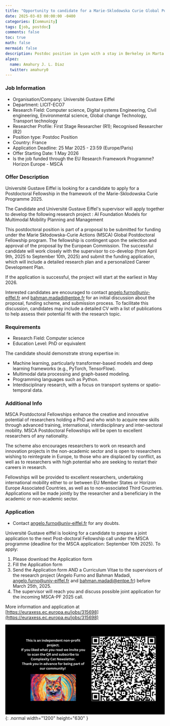 ```yaml
---
title: "Opportunity to candidate for a Marie-Sklodowska Curie Global Postdoctoral Fellowship in AI Foundation Models for Multimodal Mobility Planning and Management"
date: 2025-03-03 00:00:00 -0400
categories: [Community]
tags: [job, postdoc]
comments: false
toc: true
math: false
mermaid: false
description: Postdoc position in Lyon with a stay in Berkeley in Marta Gonzalez' group.
alpez:
  name: Amahury J. L. Diaz
  twitter: amahury0
---
```

### Job Information
- Organisation/Company: Université Gustave Eiffel
- Department: LICIT-ECO7
- Research Field: Computer science, Digital systems Engineering, Civil engineering, Environmental science, Global change Technology, Transport technology
- Researcher Profile: First Stage Researcher (R1); Recognised Researcher (R2)
- Position type: Postdoc Position
- Country: France
- Application Deadline: 25 Mar 2025 - 23:59 (Europe/Paris)
- Offer Starting Date: 1 May 2026
- Is the job funded through the EU Research Framework Programme? Horizon Europe - MSCA

### Offer Description
Université Gustave Eiffel is looking for a candidate to apply for a Postdoctoral Fellowship in the framework of the Marie-Sklodowska Curie Programme 2025.

The Candidate and Université Gustave Eiffel's supervisor will apply together to develop the following research project : AI Foundation Models for Multimodal Mobility Planning and Management

This postdoctoral position is part of a proposal to be submitted for funding under the Marie Skłodowska-Curie Actions (MSCA) Global Postdoctoral Fellowship program. The fellowship is contingent upon the selection and approval of the proposal by the European Commission. The successful candidate will work closely with the supervisor to co-develop (from April 9th, 2025 to September 10th, 2025) and submit the funding application, which will include a detailed research plan and a personalized Career Development Plan. 

 If the application is successful, the project will start at the earliest in May 2026. 

Interested candidates are encouraged to contact angelo.furno@univ-eiffel.fr and bahman.madadi@entpe.fr for an initial discussion about the proposal, funding scheme, and submission process. To facilitate this discussion, candidates may include a detailed CV with a list of publications to help assess their potential fit with the research topic.

### Requirements
- Research Field: Computer science
- Education Level: PhD or equivalent

The candidate should demonstrate strong expertise in:
- Machine learning, particularly transformer-based models and deep learning frameworks (e.g., PyTorch, TensorFlow).
- Multimodal data processing and graph-based modeling.
- Programming languages such as Python.
- Interdisciplinary research, with a focus on transport systems or spatio-temporal data.

### Additional Info
MSCA Postdoctoral Fellowships enhance the creative and innovative potential of researchers holding a PhD and who wish to acquire new skills through advanced training, international, interdisciplinary and inter-sectoral mobility. MSCA Postdoctoral Fellowships will be open to excellent researchers of any nationality.

The scheme also encourages researchers to work on research and innovation projects in the non-academic sector and is open to researchers wishing to reintegrate in Europe, to those who are displaced by conflict, as well as to researchers with high potential who are seeking to restart their careers in research.

Fellowships will be provided to excellent researchers, undertaking international mobility either to or between EU Member States or Horizon Europe Associated Countries, as well as to non-associated Third Countries. Applications will be made jointly by the researcher and a beneficiary in the academic or non-academic sector.

### Application
- Contact angelo.furno@univ-eiffel.fr for any doubts.

Université Gustave eiffel is looking for a candidate to prepare a joint application to the next Post-doctoral Fellowship call under the MSCA programme (deadline for the MSCA application: September 10th 2025). To apply:
1. Please download the Application form
2. Fill the Application form
3. Send the Application form AND a Curriculum Vitae to the supervisors of the research project (Angelo Furno and Bahman Madadi, angelo.furno@univ-eiffel.fr and bahman.madadi@entpe.fr) before March 25th, 2025.
4. The supervisor will reach you and discuss possible joint application for the incoming MSCA-PF 2025 call.

More information and application at [https://euraxess.ec.europa.eu/jobs/315698](https://euraxess.ec.europa.eu/jobs/315698)

![Desktop View](/assets/img/fix/complexity-cat-newsletter.png){: .normal width="1200" height="630" }
